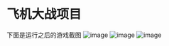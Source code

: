 # 飞机大战项目
下面是运行之后的游戏截图
![image](https://github.com/li-zheng-hao/airplane/raw/master/3.png)
![image](https://github.com/li-zheng-hao/airplane/raw/master/1.png)
![image](https://github.com/li-zheng-hao/airplane/raw/master/2.png)
